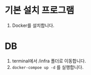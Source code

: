 # 기본 설치 프로그램
1. Docker를 설치합니다.

# DB
1. terminal에서 /infra 폴더로 이동합니다.
2. ```docker-compoe up -d``` 를 실행합니다.

